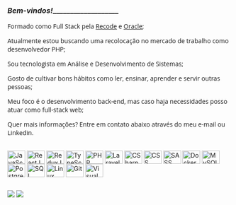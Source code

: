 ### _________________Bem-vindos!____________________________________
<div style="font-family: 'Open Sans', sans-serif; display: inline_block;">
 <p>Formado como Full Stack pela <a href="https://www.recodepro.org.br/" target="_blank">Recode</a> e <a href="https://www.oracle.com/br/education/oracle-next-education/" target="_blank">Oracle</a>;</p>
 <p>Atualmente estou buscando uma recolocação no mercado de trabalho como desenvolvedor PHP;</p>
<p>Sou tecnologista em Análise e Desenvolvimento de Sistemas;</p>
<p>Gosto de cultivar bons hábitos como ler, ensinar, aprender e servir outras pessoas;</p>
<p>Meu foco é o desenvolvimento back-end, mas caso haja necessidades posso atuar como full-stack web;</p>
<p>Quer mais informações? Entre em contato abaixo através do meu e-mail ou Linkedin.</p>
</div>
<div style="display: inline_block"><br>
  <img align="center" alt="JavaScript" height="30" width="40" src="https://img.icons8.com/ios/50/undefined/javascript--v1.png" />
  <img align="center" alt="ReactJS" height="30" width="40" src="https://img.icons8.com/ios/50/undefined/react-native--v1.png" />
  <img align="center" alt="ReduxJS" height="30" width="40" src="https://img.icons8.com/ios/50/undefined/redux.png" />
  <img align="center" alt="TypeScript" height="30" width="40" src="https://img.icons8.com/ios/50/undefined/typescript.png" />
  <img align="center" alt="PHP" height="30" width="40" src="https://img.icons8.com/ios/50/undefined/php-server.png" />
  <img align="center" alt="Laravel" height="30" width="40" src="https://img.icons8.com/ios/50/undefined/laravel.png" />
  <img align="center" alt="CSharp" height="30" width="40" src="https://img.icons8.com/ios/50/undefined/c-sharp-logo.png" />
  <img align="center" alt="CSS" height="30" width="40" src="https://img.icons8.com/ios/50/undefined/css3.png" />
  <img align="center" alt="SASS" height="30" width="40" src="https://img.icons8.com/ios/50/undefined/sass.png" />
  <img align="center" alt="Docker" height="30" width="40" src="https://img.icons8.com/ios/50/undefined/docker.png" />
  <img align="center" alt="MySQL" height="30" width="40" src="https://img.icons8.com/ios/50/undefined/mysql-logo.png" />
  <img align="center" alt="PostgreSQL" height="30" width="40" src="https://img.icons8.com/ios/50/undefined/postgreesql.png" />
  <img align="center" alt="SQL" height="30" width="40" src="https://img.icons8.com/ios/50/undefined/sql.png" />
  <img align="center" alt="Linux" height="30" width="40" src="https://img.icons8.com/ios/50/undefined/linux.png" />
  <img align="center" alt="Git" height="30" width="40" src="https://img.icons8.com/ios/50/undefined/git.png" />
  <img align="center" alt="Visual Studio Code" height="30" width="40" src="https://img.icons8.com/ios/50/undefined/visual-studio.png" />
</div>

##
  
<div>
  <a href="mailto:diegocostaxp@gmail.com" target="_blank"><img src="https://img.shields.io/badge/Gmail-D14836?style=for-the-badge&logo=gmail&logoColor=white" target="_blank"></a>
  <a href="https://www.linkedin.com/in/diegocostaxp/" target="_blank"><img src="https://img.shields.io/badge/LinkedIn-0077B5?style=for-the-badge&logo=linkedin&logoColor=white" target="_blank"></a>
</div>
